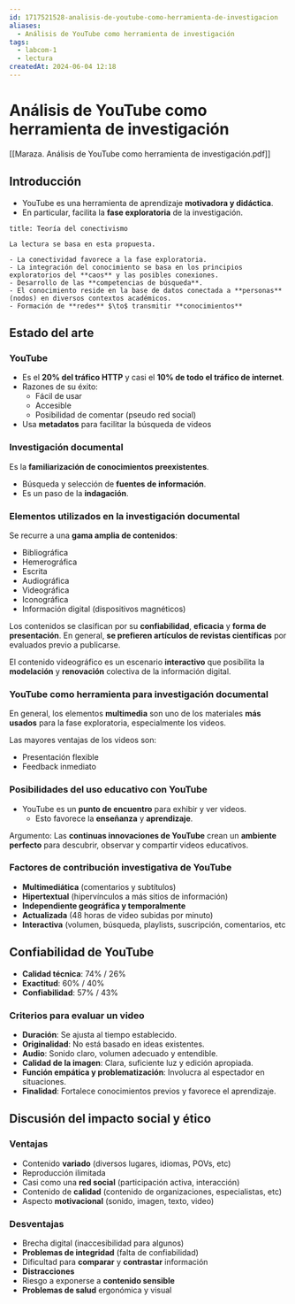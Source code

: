 ```yaml
---
id: 1717521528-analisis-de-youtube-como-herramienta-de-investigacion
aliases:
  - Análisis de YouTube como herramienta de investigación
tags:
  - labcom-1
  - lectura
createdAt: 2024-06-04 12:18
---
```


# Análisis de YouTube como herramienta de investigación

[[Maraza. Análisis de YouTube como herramienta de investigación.pdf]]

## Introducción

- YouTube es una herramienta de aprendizaje **motivadora y didáctica**.
- En particular, facilita la **fase exploratoria** de la investigación.

```ad-info
title: Teoría del conectivismo

La lectura se basa en esta propuesta.

- La conectividad favorece a la fase exploratoria.
- La integración del conocimiento se basa en los principios exploratorios del **caos** y las posibles conexiones.
- Desarrollo de las **competencias de búsqueda**.
- El conocimiento reside en la base de datos conectada a **personas** (nodos) en diversos contextos académicos.
- Formación de **redes** $\to$ transmitir **conocimientos**

```

## Estado del arte

### YouTube

- Es el **20% del tráfico HTTP** y casi el **10% de todo el tráfico de internet**.
- Razones de su éxito:
  - Fácil de usar
  - Accesible
  - Posibilidad de comentar (pseudo red social)
- Usa **metadatos** para facilitar la búsqueda de videos

### Investigación documental

Es la **familiarización de conocimientos preexistentes**.

- Búsqueda y selección de **fuentes de información**.
- Es un paso de la **indagación**.

### Elementos utilizados en la investigación documental

Se recurre a una **gama amplia de contenidos**:

- Bibliográfica
- Hemerográfica
- Escrita
- Audiográfica
- Videográfica
- Iconográfica
- Información digital (dispositivos magnéticos)

Los contenidos se clasifican por su **confiabilidad**, **eficacia** y **forma de presentación**. En general, **se prefieren artículos de revistas científicas** por evaluados previo a publicarse.

El contenido videográfico es un escenario **interactivo** que posibilita la **modelación** y **renovación** colectiva de la información digital.

### YouTube como herramienta para investigación documental

En general, los elementos **multimedia** son uno de los materiales **más usados** para la fase exploratoria, especialmente los videos.

Las mayores ventajas de los videos son:

- Presentación flexible
- Feedback inmediato

### Posibilidades del uso educativo con YouTube

- YouTube es un **punto de encuentro** para exhibir y ver videos.
  - Esto favorece la **enseñanza** y **aprendizaje**.

Argumento: Las **continuas innovaciones de YouTube** crean un **ambiente perfecto** para descubrir, observar y compartir videos educativos.

### Factores de contribución investigativa de YouTube

- **Multimediática** (comentarios y subtítulos)
- **Hipertextual** (hipervínculos a más sitios de información)
- **Independiente geográfica y temporalmente**
- **Actualizada** (48 horas de video subidas por minuto)
- **Interactiva** (volumen, búsqueda, playlists, suscripción, comentarios, etc

## Confiabilidad de YouTube

- **Calidad técnica**: 74% / 26%
- **Exactitud**: 60% / 40%
- **Confiabilidad**: 57% / 43%

### Criterios para evaluar un video

- **Duración**: Se ajusta al tiempo establecido.
- **Originalidad**: No está basado en ideas existentes.
- **Audio**: Sonido claro, volumen adecuado y entendible.
- **Calidad de la imagen**: Clara, suficiente luz y edición apropiada.
- **Función empática y problematización**: Involucra al espectador en situaciones.
- **Finalidad**: Fortalece conocimientos previos y favorece el aprendizaje.

## Discusión del impacto social y ético

### Ventajas

- Contenido **variado** (diversos lugares, idiomas, POVs, etc)
- Reproducción ilimitada
- Casi como una **red social** (participación activa, interacción)
- Contenido de **calidad** (contenido de organizaciones, especialistas, etc)
- Aspecto **motivacional** (sonido, imagen, texto, video)

### Desventajas

- Brecha digital (inaccesibilidad para algunos)
- **Problemas de integridad** (falta de confiabilidad)
- Dificultad para **comparar** y **contrastar** información
- **Distracciones**
- Riesgo a exponerse a **contenido sensible**
- **Problemas de salud** ergonómica y visual
